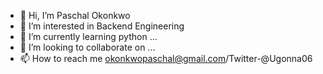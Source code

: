- 👋 Hi, I’m Paschal Okonkwo
- 👀 I’m interested in Backend Engineering
- 🌱 I’m currently learning python ...
- 💞️ I’m looking to collaborate on ...
- 📫 How to reach me okonkwopaschal@gmail.com/Twitter-@Ugonna06

<!---
Hakiyuu/Hakiyuu is a ✨ special ✨ repository because its `README.md` (this file) appears on your GitHub profile.
You can click the Preview link to take a look at your changes.
--->
